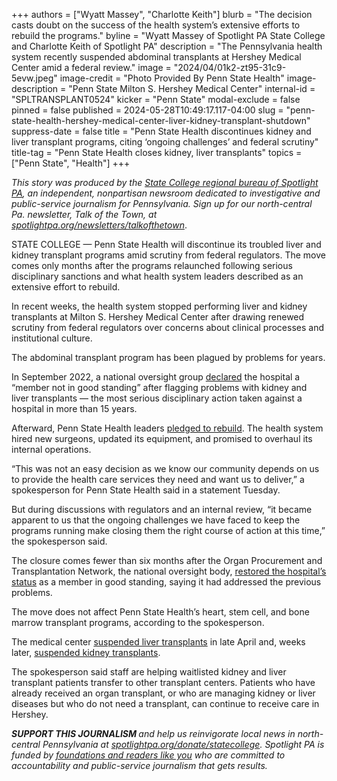 +++
authors = ["Wyatt Massey", "Charlotte Keith"]
blurb = "The decision casts doubt on the success of the health system’s extensive efforts to rebuild the programs."
byline = "Wyatt Massey of Spotlight PA State College and Charlotte Keith of Spotlight PA"
description = "The Pennsylvania health system recently suspended abdominal transplants at Hershey Medical Center amid a federal review."
image = "2024/04/01k2-zt95-31c9-5evw.jpeg"
image-credit = "Photo Provided By Penn State Health"
image-description = "Penn State Milton S. Hershey Medical Center"
internal-id = "SPLTRANSPLANT0524"
kicker = "Penn State"
modal-exclude = false
pinned = false
published = 2024-05-28T10:49:17.117-04:00
slug = "penn-state-health-hershey-medical-center-liver-kidney-transplant-shutdown"
suppress-date = false
title = "Penn State Health discontinues kidney and liver transplant programs, citing ‘ongoing challenges’ and federal scrutiny"
title-tag = "Penn State Health closes kidney, liver transplants"
topics = ["Penn State", "Health"]
+++

<em>This story was produced by the </em><a href="https://www.spotlightpa.org/statecollege"><em>State College regional bureau of Spotlight PA</em></a><em>, an independent, nonpartisan newsroom dedicated to investigative and public-service journalism for Pennsylvania. Sign up for our north-central Pa. newsletter, Talk of the Town, at </em><a href="https://www.spotlightpa.org/newsletters/talkofthetown"><em>spotlightpa.org/newsletters/talkofthetown</em></a>.

STATE COLLEGE — Penn State Health will discontinue its troubled liver and kidney transplant programs amid scrutiny from federal regulators. The move comes only months after the programs relaunched following serious disciplinary sanctions and what health system leaders described as an extensive effort to rebuild.

In recent weeks, the health system stopped performing liver and kidney transplants at Milton S. Hershey Medical Center after drawing renewed scrutiny from federal regulators over concerns about clinical processes and institutional culture.

<script src="https://www.spotlightpa.org/embed.js" async></script><div data-spl-embed-version="1" data-spl-src="https://www.spotlightpa.org/embeds/newsletter/?cta=Sign%20up%20for%20our%20new%20regional%20newsletter%2C%20%3Cb%3ETalk%20of%20the%20Town%3C%2Fb%3E%2C%20and%20get%20all%20the%20news%20and%20notes%20from%20State%20College%20and%20north-central%20PA.&button=Sign%20Up%20Now&preselect=state_college&eyebrow=DON'T%20MISS%20A%20BEAT"></div>

The abdominal transplant program has been plagued by problems for years.

In September 2022, a national oversight group <a href="https://optn.transplant.hrsa.gov/news/optn-board-declares-penn-state-milton-s-hershey-medical-center-a-member-not-in-good-standing/">declared</a> the hospital a “member not in good standing” ​​after flagging problems with kidney and liver transplants — the most serious disciplinary action taken against a hospital in more than 15 years.

Afterward, Penn State Health leaders <a href="https://www.google.com/search?q=addo+liver+kidney+world+class&amp;rlz=1C5CHFA_enUS856US856&amp;oq=addo+liver+kidney+world+class&amp;gs_lcrp=EgZjaHJvbWUyBggAEEUYOTIHCAEQIRigATIHCAIQIRigATIHCAMQIRigATIHCAQQIRigATIHCAUQIRirAjIHCAYQIRirAtIBCDQ1MzhqMGo0qAIAsAIB&amp;sourceid=chrome&amp;ie=UTF-8">pledged to rebuild</a>. The health system hired new surgeons, updated its equipment, and promised to overhaul its internal operations.

<script src="https://www.spotlightpa.org/embed.js" async></script><div data-spl-embed-version="1" data-spl-src="https://www.spotlightpa.org/embeds/donate/"></div>

“This was not an easy decision as we know our community depends on us to provide the health care services they need and want us to deliver,” a spokesperson for Penn State Health said in a statement Tuesday.

But during discussions with regulators and an internal review, “it became apparent<em> </em>to us that the ongoing challenges we have faced to keep the programs running make closing them the right course of action at this time,” the spokesperson said.

The closure comes fewer than six months after the Organ Procurement and Transplantation Network, the national oversight body, <a href="https://optn.transplant.hrsa.gov/news/optn-board-of-directors-releases-penn-state-milton-s-hershey-medical-center-from-member-not-in-good-standing/">restored the hospital’s status</a> as a member in good standing, saying it had addressed the previous problems.

The move does not affect Penn State Health’s heart, stem cell, and bone marrow transplant programs, according to the spokesperson.

The medical center <a href="https://www.spotlightpa.org/statecollege/2024/04/penn-state-health-liver-transplants-hershey-medical-center-hospital-surgery/">suspended liver transplants</a> in late April and, weeks later, <a href="https://www.spotlightpa.org/statecollege/2024/05/penn-state-health-kidney-transplants-hershey-medical-center-hospital-surgery/">suspended kidney transplants</a>.

The spokesperson said staff are helping waitlisted kidney and liver transplant patients transfer to other transplant centers. Patients who have already received an organ transplant, or who are managing kidney or liver diseases but who do not need a transplant, can continue to receive care in Hershey.

<script src="https://www.spotlightpa.org/embed.js" async></script><div data-spl-embed-version="1" data-spl-src="https://www.spotlightpa.org/embeds/tips/?tip_text=Do%20you%20have%20a%20tip%20about%20Penn%20State%3F%20We%20want%20to%20hear%20from%20you."></div>

<strong><em>SUPPORT THIS JOURNALISM </em></strong><em>and help us reinvigorate local news in north-central Pennsylvania at </em><a href="http://spotlightpa.org/donate/statecollege"><em>spotlightpa.org/donate/statecollege</em></a><em>. Spotlight PA is funded by </em><a href="https://www.spotlightpa.org/support"><em>foundations and readers like you</em></a><em> who are committed to accountability and public-service journalism that gets results.</em>

